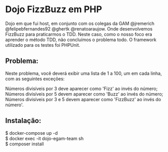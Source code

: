# Dojo FizzBuzz em PHP

Dojo em que fui host, em conjunto com os colegas da GAM @jremerich @felipebfernandes92 @ghertk @renatoaraujow. Onde desenvolvemos FizzBuzz para praticarmos o TDD.
Neste caso, como o nosso foco era aprender o método TDD, não concluímos o problema todo. O framework utilizado para os testes foi PHPUnit.

<h2>Problema:</h2>

Neste problema, você deverá exibir uma lista de 1 a 100, um em cada linha, com as seguintes exceções:

Números divisíveis por 3 deve aparecer como 'Fizz' ao invés do número; </br>
Números divisíveis por 5 devem aparecer como 'Buzz' ao invés do número; </br>
Números divisíveis por 3 e 5 devem aparecer como 'FizzBuzz' ao invés do número'. </br>

<h2>Instalação:</h2>

$ docker-compose up -d </br>
$ docker exec -it dojo-egam-team sh </br>
$ composer install </br>
